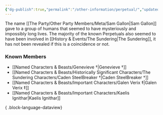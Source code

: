 ```yaml
---
{"dg-publish":true,"permalink":"/other-information/perpetual/","updated":"2025-06-10T19:04:32.185+01:00"}
---
```


The name [[The Party/Other Party Members/Meta/Sam Gallon\|Sam Gallon]] gave to a group of humans that seemed to have mysteriously and impossibly long lives. The majority of the known Perpetuals also seemed to have been involved in [[History & Events/The Sundering\|The Sundering]], it has not been revealed if this is a coincidence or not.

### Known Members
- [[Named Characters & Beasts/Genevieve †\|Genevieve †]]
- [[Named Characters & Beasts/Historically Significant  Characters/The Sundering Characters/Caden SteelBreaker †\|Caden SteelBreaker †]]
- [[Named Characters & Beasts/Important Characters/Galen Verix ‡\|Galen Verix ‡]]
- [[Named Characters & Beasts/Important Characters/Kaelis Ignithar\|Kaelis Ignithar]]

{ .block-language-dataview}
